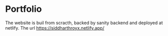 # Portfolio
The website is buil from scracth, backed by sanity backend and deployed at netlify.
The url https://siddharthroyx.netlify.app/
 
 
